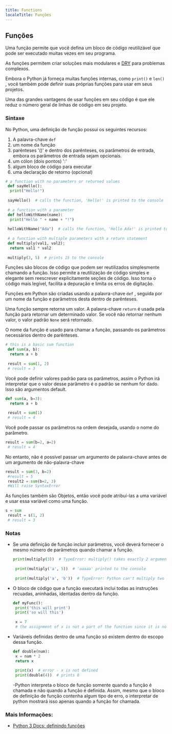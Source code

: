 ```yaml
---
title: Functions
localeTitle: Funções
---
```

## Funções

Uma função permite que você defina um bloco de código reutilizável que pode ser executado muitas vezes em seu programa.

As funções permitem criar soluções mais modulares e [DRY](https://en.wikipedia.org/wiki/Don%27t_repeat_yourself) para problemas complexos.

Embora o Python já forneça muitas funções internas, como `print()` e `len()` , você também pode definir suas próprias funções para usar em seus projetos.

Uma das grandes vantagens de usar funções em seu código é que ele reduz o número geral de linhas de código em seu projeto.

### Sintaxe

No Python, uma definição de função possui os seguintes recursos:

1.  A palavra-chave `def`
2.  um nome da função
3.  parênteses '()' e dentro dos parênteses, os parâmetros de entrada, embora os parâmetros de entrada sejam opcionais.
4.  um cólon (dois pontos) ':'
5.  algum bloco de código para executar
6.  uma declaração de retorno (opcional)

```python
# a function with no parameters or returned values 
 def sayHello(): 
  print("Hello!") 
 
 sayHello()  # calls the function, 'Hello!' is printed to the console 
 
 # a function with a parameter 
 def helloWithName(name): 
  print("Hello " + name + "!") 
 
 helloWithName("Ada")  # calls the function, 'Hello Ada!' is printed to the console 
 
 # a function with multiple parameters with a return statement 
 def multiply(val1, val2): 
  return val1 * val2 
 
 multiply(3, 5)  # prints 15 to the console 
```

Funções são blocos de código que podem ser reutilizados simplesmente chamando a função. Isso permite a reutilização de código simples e elegante sem reescrever explicitamente seções de código. Isso torna o código mais legível, facilita a depuração e limita os erros de digitação.

Funções em Python são criadas usando a palavra-chave `def` , seguida por um nome da função e parâmetros desta dentro de parênteses.

Uma função sempre retorna um valor. A palavra-chave `return` é usada pela função para retornar um determinado valor. Se você não retornar nenhum valor, o valor padrão `None` será retornado.

O nome da função é usado para chamar a função, passando os parâmetros necessários dentro de parênteses.

```python
# this is a basic sum function 
 def sum(a, b): 
  return a + b 
 
 result = sum(1, 2) 
 # result = 3 
```

Você pode definir valores padrão para os parâmetros, assim o Python irá interpretar que o valor desse parâmetro é o padrão se nenhum for dado. Isso são argumentos default.

```python
def sum(a, b=3): 
  return a + b 
 
 result = sum(1) 
 # result = 4 
```

Você pode passar os parâmetros na ordem desejada, usando o nome do parâmetro.

```python
result = sum(b=2, a=2) 
 # result = 4 
```

No entanto, não é possível passar um argumento de palavra-chave antes de um argumento de não-palavra-chave

```Python
result = sum(3, b=2) 
 #result = 5 
 result2 = sum(b=2, 3) 
 #Will raise SyntaxError 
```

As funções também são Objetos, então você pode atribuí-las a uma variável e usar essa variável como uma função.

```python
s = sum 
 result = s(1, 2) 
 # result = 3 
```

### Notas

*   Se uma definição de função incluir parâmetros, você deverá fornecer o mesmo número de parâmetros quando chamar a função.
    
    ```python
    print(multiply(3))  # TypeError: multiply() takes exactly 2 arguments (0 given) 
     
     print(multiply('a', 5))  # 'aaaaa' printed to the console 
     
     print(multiply('a', 'b'))  # TypeError: Python can't multiply two strings 
    
    ```
    
*   O bloco de código que a função executará inclui todas as instruções recuadas, aninhadas, identadas dentro da função.
    
    ```python
    def myFunc(): 
     print('this will print') 
     print('so will this') 
     
     x = 7 
     # the assignment of x is not a part of the function since it is not indented 
    
    ```
    
*   Variáveis ​​definidas dentro de uma função só existem dentro do escopo dessa função.
    
    ```python
    def double(num): 
     x = num * 2 
     return x 
     
     print(x)  # error - x is not defined 
     print(double(4))  # prints 8 
    
    ```
    
    \-Python interpreta o bloco de função somente quando a função é chamada e não quando a função é definida. Assim, mesmo que o bloco de definição de função contenha algum tipo de erro, o interpretar de python mostrará isso apenas quando a função for chamada.
    

### Mais Informações:

*   [Python 3 Docs: definindo funções](https://docs.python.org/3/tutorial/controlflow.html#defining-functions)
